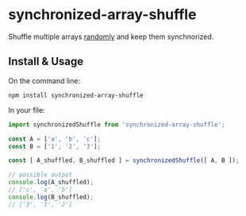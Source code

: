 # synchronized-array-shuffle

Shuffle multiple arrays [randomly](https://www.npmjs.com/package/knuth-shuffle) and keep them synchnorized.

## Install & Usage

On the command line:

`npm install synchronized-array-shuffle`

In your file:

```javascript
import synchronizedShuffle from 'synchronized-array-shuffle';

const A = ['a', 'b', 'c'];
const B = ['1', '2', '3'];

const [ A_shuffled, B_shuffled ] = synchronizedShuffle([ A, B ]);

// possible output
console.log(A_shuffled);
// ['c', 'a', 'b']
console.log(B_shuffled);
// ['3', '1', '2']
```